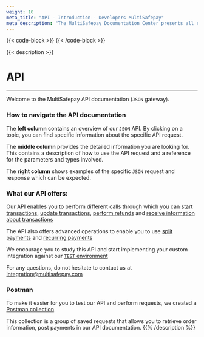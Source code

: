 ```yaml
---
weight: 10
meta_title: "API - Introduction - Developers MultiSafepay"
meta_description: "The MultiSafepay Documentation Center presents all relevant information about our Plugins and API. You can also find support pages for Payment Methods, Tools and General Questions as well as the contact details of our Support and Integration Teams."
---
```

{{< code-block >}}
{{< /code-block >}}

{{< description >}}
# API
<hr class="separator">

Welcome to the MultiSafepay API documentation (``JSON`` gateway).

### How to navigate the API documentation

The **left column** contains an overview of our ``JSON`` API.
By clicking on a topic, you can find specific information about the specific API request.

The **middle column** provides the detailed information you are looking for.
This contains a description of how to use the API request and a reference for the parameters and types involved.

The **right column** shows examples of the specific ``JSON`` request and response which can be expected.

### What our API offers:

Our API enables you to perform different calls through which you can [start transactions](#create-an-order), [update transactions](#update-an-order), [perform refunds](#create-a-refund) and [receive information about transactions](#retrieve-an-order)

The API also offers advanced operations to enable you to use [split payments](#split-payments) and [recurring payments](#recurring-payment)

We encourage you to study this API and start implementing your custom integration against our [``TEST`` environment](#environments)

For any questions, do not hesitate to contact us at <integration@multisafepay.com>

### Postman

To make it easier for you to test our API and perform requests, we created a [Postman collection](https://github.com/MultiSafepay/multisafepay-postman-collection) 

This collection is a group of saved requests that allows you to retrieve order information, post payments in our API documentation.
{{% /description %}}
